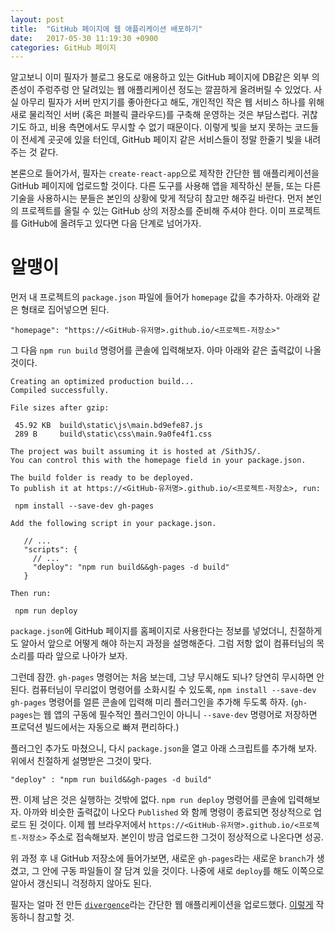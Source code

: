 ```yaml
---
layout: post
title:  "GitHub 페이지에 웹 애플리케이션 배포하기"
date:   2017-05-30 11:19:30 +0900
categories: GitHub 페이지
---
```


알고보니 이미 필자가 블로그 용도로 애용하고 있는 GitHub 페이지에 DB같은 외부 의존성이 주렁주렁 안 달려있는 웹 애플리케이션 정도는 깔끔하게 올려버릴 수 있었다. 사실 아무리 필자가 서버 만지기를 좋아한다고 해도, 개인적인 작은 웹 서비스 하나를 위해 새로 물리적인 서버 (혹은 퍼블릭 클라우드)를 구축해 운영하는 것은 부담스럽다. 귀찮기도 하고, 비용 측면에서도 무시할 수 없기 때문이다. 이렇게 빛을 보지 못하는 코드들이 전세계 곳곳에 있을 터인데, GitHub 페이지 같은 서비스들이 정말 한줄기 빛을 내려주는 것 같다.

본론으로 들어가서, 필자는 `create-react-app`으로 제작한 간단한 웹 애플리케이션을 GitHub 페이지에 업로드할 것이다. 다른 도구를 사용해 앱을 제작하신 분들, 또는 다른 기술을 사용하시는 분들은 본인의 상황에 맞게 적당히 참고만 해주길 바란다. 먼저 본인의 프로젝트를 올릴 수 있는 GitHub 상의 저장소를 준비해 주셔야 한다. 이미 프로젝트를 GitHub에 올려두고 있다면 다음 단계로 넘어가자.

알맹이
========================

먼저 내 프로젝트의 `package.json` 파일에 들어가 `homepage` 값을 추가하자. 아래와 같은 형태로 집어넣으면 된다.

```
"homepage": "https://<GitHub-유저명>.github.io/<프로젝트-저장소>"
```

그 다음 `npm run build` 명령어를 콘솔에 입력해보자. 아마 아래와 같은 출력값이 나올 것이다.

```
Creating an optimized production build...  
Compiled successfully.

File sizes after gzip:

 45.92 KB  build\static\js\main.bd9efe87.js
 289 B     build\static\css\main.9a0fe4f1.css

The project was built assuming it is hosted at /SithJS/.  
You can control this with the homepage field in your package.json.

The build folder is ready to be deployed.  
To publish it at https://<GitHub-유저명>.github.io/<프로젝트-저장소>, run:

 npm install --save-dev gh-pages

Add the following script in your package.json.

   // ...
   "scripts": {
     // ...
     "deploy": "npm run build&&gh-pages -d build"
   }

Then run:

 npm run deploy
```

`package.json`에 GitHub 페이지를 홈페이지로 사용한다는 정보를 넣었더니, 친절하게도 알아서 앞으로 어떻게 해야 하는지 과정을 설명해준다. 그럼 저항 없이 컴퓨터님의 목소리를 따라 앞으로 나아가 보자.

그런데 잠깐. `gh-pages` 명령어는 처음 보는데, 그냥 무시해도 되나? 당연히 무시하면 안된다. 컴퓨터님이 무리없이 명령어를 소화시킬 수 있도록, `npm install --save-dev gh-pages` 명령어를 얼른 콘솔에 입력해 미리 플러그인을 추가해 두도록 하자. (`gh-pages`는 웹 앱의 구동에 필수적인 플러그인이 아니니 `--save-dev` 명령어로 저장하면 프로덕션 빌드에서는 자동으로 빠져 편리하다.)

플러그인 추가도 마쳤으니, 다시 `package.json`을 열고 아래 스크립트를 추가해 보자. 위에서 친절하게 설명받은 그것이 맞다.

```
"deploy" : "npm run build&&gh-pages -d build"
```

짠. 이제 남은 것은 실행하는 것밖에 없다. `npm run deploy` 명령어를 콘솔에 입력해보자. 아까와 비슷한 출력값이 나오다 `Published` 와 함께 명령이 종료되면 정상적으로 업로드 된 것이다. 이제 웹 브라우저에서 `https://<GitHub-유저명>.github.io/<프로젝트-저장소>` 주소로 접속해보자. 본인이 방금 업로드한 그것이 정상적으로 나온다면 성공.

위 과정 후 내 GitHub 저장소에 들어가보면, 새로운 `gh-pages`라는 새로운 `branch`가 생겼고, 그 안에 구동 파일들이 잘 담겨 있을 것이다. 나중에 새로 `deploy`를 해도 이쪽으로 알아서 갱신되니 걱정하지 않아도 된다.

필자는 얼마 전 만든 [`divergence`](https://github.com/kycfeel/divergence)라는 간단한 웹 애플리케이션을 업로드했다. [이렇게](https://kycfeel.github.io/divergence) 작동하니 참고할 것.
